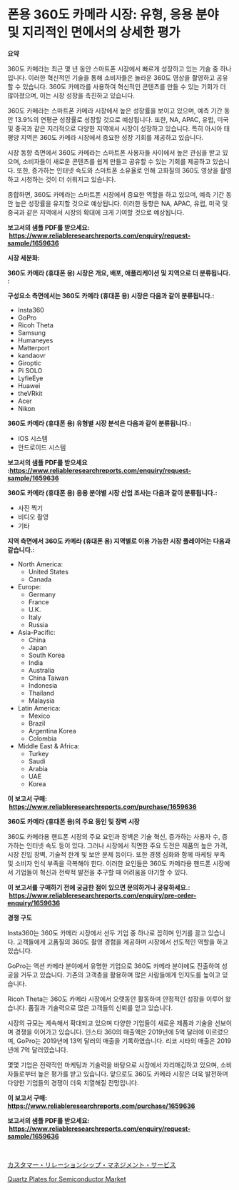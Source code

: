 <p><h1>폰용 360도 카메라 시장: 유형, 응용 분야 및 지리적인 면에서의 상세한 평가</h1></p><p><strong>요약</strong></p>
<p><p>360도 카메라는 최근 몇 년 동안 스마트폰 시장에서 빠르게 성장하고 있는 기술 중 하나입니다. 이러한 혁신적인 기술을 통해 소비자들은 놀라운 360도 영상을 촬영하고 공유할 수 있습니다. 360도 카메라를 사용하여 혁신적인 콘텐츠를 만들 수 있는 기회가 더 많아졌으며, 이는 시장 성장을 촉진하고 있습니다.</p><p>360도 카메라는 스마트폰 카메라 시장에서 높은 성장률을 보이고 있으며, 예측 기간 동안 13.9%의 연평균 성장률로 성장할 것으로 예상됩니다. 또한, NA, APAC, 유럽, 미국 및 중국과 같은 지리적으로 다양한 지역에서 시장이 성장하고 있습니다. 특히 아시아 태평양 지역은 360도 카메라 시장에서 중요한 성장 기회를 제공하고 있습니다.</p><p>시장 동향 측면에서 360도 카메라는 스마트폰 사용자들 사이에서 높은 관심을 받고 있으며, 소비자들이 새로운 콘텐츠를 쉽게 만들고 공유할 수 있는 기회를 제공하고 있습니다. 또한, 증가하는 인터넷 속도와 스마트폰 소유율로 인해 고화질의 360도 영상을 촬영하고 시청하는 것이 더 쉬워지고 있습니다.</p><p>종합하면, 360도 카메라는 스마트폰 시장에서 중요한 역할을 하고 있으며, 예측 기간 동안 높은 성장률을 유지할 것으로 예상됩니다. 이러한 동향은 NA, APAC, 유럽, 미국 및 중국과 같은 지역에서 시장의 확대에 크게 기여할 것으로 예상됩니다.</p></p>
<p><strong>보고서의 샘플 PDF를 받으세요: &nbsp;<a href="https://www.reliableresearchreports.com/enquiry/request-sample/1659636">https://www.reliableresearchreports.com/enquiry/request-sample/1659636</a></strong></p>
<p><strong>시장 세분화:</strong></p>
<p><strong> 360도 카메라 (휴대폰 용) 시장은 개요, 배포, 애플리케이션 및 지역으로 더 분류됩니다. :</strong></p>
<p><strong>구성요소 측면에서는 360도 카메라 (휴대폰 용) 시장은 다음과 같이 분류됩니다.:</strong></p>
<p><ul><li>Insta360</li><li>GoPro</li><li>Ricoh Theta</li><li>Samsung</li><li>Humaneyes</li><li>Matterport</li><li>kandaovr</li><li>Giroptic</li><li>Pi SOLO</li><li>LyfieEye</li><li>Huawei</li><li>theVRkit</li><li>Acer</li><li>Nikon</li></ul></p>
<p><strong> 360도 카메라 (휴대폰 용) 유형별 시장 분석은 다음과 같이 분류됩니다.:</strong></p>
<p><ul><li>IOS 시스템</li><li>안드로이드 시스템</li></ul></p>
<p><strong>보고서의 샘플 PDF를 받으세요 :<a href="https://www.reliableresearchreports.com/enquiry/request-sample/1659636">https://www.reliableresearchreports.com/enquiry/request-sample/1659636</a></strong></p>
<p><strong> 360도 카메라 (휴대폰 용) 응용 분야별 시장 산업 조사는 다음과 같이 분류됩니다.:</strong></p>
<p><ul><li>사진 찍기</li><li>비디오 촬영</li><li>기타</li></ul></p>
<p><strong>지역 측면에서 360도 카메라 (휴대폰 용) 지역별로 이용 가능한 시장 플레이어는 다음과 같습니다.:</strong></p>
<p><ul>
    <li>
        North America:
        <ul>
            <li>United States</li>
            <li>Canada</li>
        </ul>
    </li>
    <li>
        Europe:
        <ul>
            <li>Germany</li>
            <li>France</li>
            <li>U.K.</li>
            <li>Italy</li>
            <li>Russia</li>
        </ul>
    </li>
    <li>
        Asia-Pacific:
        <ul>
            <li>China</li>
            <li>Japan</li>
            <li>South Korea</li>
            <li>India</li>
            <li>Australia</li>
            <li>China Taiwan</li>
            <li>Indonesia</li>
            <li>Thailand</li>
            <li>Malaysia</li>
        </ul>
    </li>
    <li>
        Latin America:
        <ul>
            <li>Mexico</li>
            <li>Brazil</li>
            <li>Argentina Korea</li>
            <li>Colombia</li>
        </ul>
    </li>
    <li>
        Middle East & Africa:
        <ul>
            <li>Turkey</li>
            <li>Saudi</li>
            <li>Arabia</li>
            <li>UAE</li>
            <li>Korea</li>
        </ul>
    </li>
    </ul></p>
<p><strong>이 보고서 구매: &nbsp;<a href="https://www.reliableresearchreports.com/purchase/1659636">https://www.reliableresearchreports.com/purchase/1659636</a></strong></p>
<p><strong>360도 카메라 (휴대폰 용)의 주요 동인 및 장벽 시장</strong></p>
<p><p>360도 카메라용 핸드폰 시장의 주요 요인과 장벽은 기술 혁신, 증가하는 사용자 수, 증가하는 인터넷 속도 등이 있다. 그러나 시장에서 직면한 주요 도전은 제품의 높은 가격, 시장 진입 장벽, 기술적 한계 및 보안 문제 등이다. 또한 경쟁 심화와 함께 마케팅 부족 및 소비자 인식 부족을 극복해야 한다. 이러한 요인들은 360도 카메라용 핸드폰 시장에서 기업들이 혁신과 전략적 발전을 추구할 때 어려움을 야기할 수 있다.</p></p>
<p><strong>이 보고서를 구매하기 전에 궁금한 점이 있으면 문의하거나 공유하세요.: &nbsp;<a href="https://www.reliableresearchreports.com/enquiry/pre-order-enquiry/1659636">https://www.reliableresearchreports.com/enquiry/pre-order-enquiry/1659636</a></strong></p>
<p><strong>경쟁 구도</strong></p>
<p><p>Insta360는 360도 카메라 시장에서 선두 기업 중 하나로 꼽히며 인기를 끌고 있습니다. 고객들에게 고품질의 360도 촬영 경험을 제공하며 시장에서 선도적인 역할을 하고 있습니다.</p><p>GoPro는 액션 카메라 분야에서 유명한 기업으로 360도 카메라 분야에도 진출하여 성공을 거두고 있습니다. 기존의 고객층을 활용하며 많은 사람들에게 인지도를 높이고 있습니다.</p><p>Ricoh Theta는 360도 카메라 시장에서 오랫동안 활동하며 안정적인 성장을 이루어 왔습니다. 품질과 기술력으로 많은 고객들의 신뢰를 얻고 있습니다.</p><p>시장의 규모는 계속해서 확대되고 있으며 다양한 기업들이 새로운 제품과 기술을 선보이며 경쟁을 이어가고 있습니다. 인스타 360의 매출액은 2019년에 5억 달러에 이르렀으며, GoPro는 2019년에 13억 달러의 매출을 기록하였습니다. 리코 시타의 매출은 2019년에 7억 달러였습니다.</p><p>몇몇 기업은 전략적인 마케팅과 기술력을 바탕으로 시장에서 자리매김하고 있으며, 소비자들로부터 높은 평가를 받고 있습니다. 앞으로도 360도 카메라 시장은 더욱 발전하며 다양한 기업들의 경쟁이 더욱 치열해질 전망입니다.</p></p>
<p><strong>이 보고서 구매: &nbsp; <a href="https://www.reliableresearchreports.com/purchase/1659636">https://www.reliableresearchreports.com/purchase/1659636</a></strong></p>
<p><strong>보고서의 샘플 PDF를 받으세요: &nbsp;<a href="https://www.reliableresearchreports.com/enquiry/request-sample/1659636">https://www.reliableresearchreports.com/enquiry/request-sample/1659636</a></strong><strong></strong></p>
<p>&nbsp;</p>
<p><p><a href="https://github.com/ppmazlotr77499/Market-Research-Report-List-1/blob/main/595586213787.md">カスタマー・リレーションシップ・マネジメント・サービス</a></p><p><a href="https://github.com/GroverBarry/Market-Research-Report-List-4/blob/main/quartz-plates-for-semiconductor-market.md">Quartz Plates for Semiconductor Market</a></p></p>